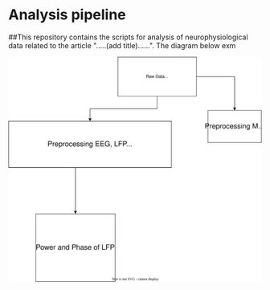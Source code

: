 # Analysis pipeline

##This repository contains the scripts for analysis of neurophysiological data related to the article ".....(add title)......".
The diagram below exm

![Alt text](https://github.com/chrihoni/University-of-Oslo_PCI_Mouse_Analysis/blob/main/Mouse_pci_analysis_pipeline_uio.drawio.svg)

